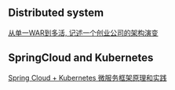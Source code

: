 ## Distributed system 
[从单一WAR到多活, 记述一个创业公司的架构演变](https://zhuanlan.zhihu.com/p/27903657)  

## SpringCloud and Kubernetes
[Spring Cloud + Kubernetes 微服务框架原理和实践](https://zhuanlan.zhihu.com/p/31670782)  

